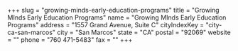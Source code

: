 +++
slug = "growing-minds-early-education-programs"
title = "Growing MInds Early Education Programs"
name = "Growing MInds Early Education Programs"
address = "1557 Grand Avenue, Suite C"
cityIndexKey = "city-ca-san-marcos"
city = "San Marcos"
state = "CA"
postal = "92069"
website = ""
phone = "760 471-5483"
fax = ""
+++
